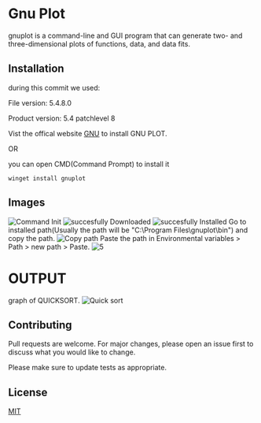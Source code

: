 # Gnu Plot

gnuplot is a command-line and GUI program that can generate two- and three-dimensional plots of functions, data, and data fits.

## Installation
during this commit we used:

File version: 5.4.8.0

Product version: 5.4 patchlevel 8

Vist the offical website [GNU](http://www.gnuplot.info/download.html/) to install GNU PLOT.

OR

you can open CMD(Command Prompt) to install it

```terminal
winget install gnuplot
```
## Images

![Command Init](https://github.com/Dev-ShivaPrasad/Time-Complexity_plotting/assets/88733524/59000c5a-ce23-4e79-9fcd-a37f304539d7)
![succesfully Downloaded](https://github.com/Dev-ShivaPrasad/Time-Complexity_plotting/assets/88733524/70c1336c-a06e-48ff-9775-0678bd16e8e9)
![succesfully Installed](https://github.com/Dev-ShivaPrasad/Time-Complexity_plotting/assets/88733524/768efe19-da85-414f-8d12-5e245a9128aa)
Go to installed path(Usually the path will be "C:\Program Files\gnuplot\bin") and copy the path.
![Copy path](https://github.com/Dev-ShivaPrasad/Time-Complexity_plotting/assets/88733524/a84ace35-ed2e-4507-8aae-e347a190f041)
Paste the path in Environmental variables > Path > new path > Paste.
![5](https://github.com/Dev-ShivaPrasad/Time-Complexity_plotting/assets/88733524/68727e77-e4ab-4e3a-8a0c-7ad61290ac3a)

# OUTPUT

graph of QUICKSORT.
![Quick sort](https://github.com/Dev-ShivaPrasad/Time-Complexity_plotting/assets/88733524/54c80a80-ed7f-4e81-8c02-bae6172ee68a)

## Contributing

Pull requests are welcome. For major changes, please open an issue first
to discuss what you would like to change.

Please make sure to update tests as appropriate.

## License

[MIT](https://choosealicense.com/licenses/mit/)
